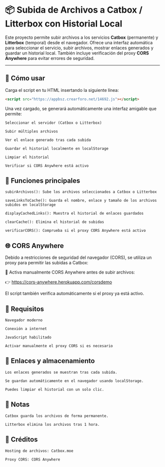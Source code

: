 # 📦 Subida de Archivos a Catbox / Litterbox con Historial Local

Este proyecto permite subir archivos a los servicios **Catbox** (permanente) y **Litterbox** (temporal) desde el navegador. Ofrece una interfaz automática para seleccionar el servicio, subir archivos, mostrar enlaces generados y guardar un historial local. También incluye verificación del proxy **CORS Anywhere** para evitar errores de seguridad.

---

## 🚀 Cómo usar

Carga el script en tu HTML insertando la siguiente línea:

```html
<script src="https://appbsz.crearforo.net/14692.js"></script>
```

Una vez cargado, se generará automáticamente una interfaz amigable que permite:

    Seleccionar el servidor (Catbox o Litterbox)

    Subir múltiples archivos

    Ver el enlace generado tras cada subida

    Guardar el historial localmente en localStorage

    Limpiar el historial

    Verificar si CORS Anywhere está activo

## 📁 Funciones principales

    subirArchivos(): Sube los archivos seleccionados a Catbox o Litterbox

    saveLinksToCache(): Guarda el nombre, enlace y tamaño de los archivos subidos en localStorage

    displayCachedLinks(): Muestra el historial de enlaces guardados

    clearCache(): Elimina el historial de subidas

    verificarCORS(): Comprueba si el proxy CORS Anywhere está activo

## 🌐 CORS Anywhere

Debido a restricciones de seguridad del navegador (CORS), se utiliza un proxy para permitir las subidas a Catbox:

🔗 Activa manualmente CORS Anywhere antes de subir archivos:

👉 https://cors-anywhere.herokuapp.com/corsdemo

El script también verifica automáticamente si el proxy ya está activo.
## 📜 Requisitos

    Navegador moderno

    Conexión a internet

    JavaScript habilitado

    Activar manualmente el proxy CORS si es necesario

## 🧪 Enlaces y almacenamiento

    Los enlaces generados se muestran tras cada subida.

    Se guardan automáticamente en el navegador usando localStorage.

    Puedes limpiar el historial con un solo clic.

## 📌 Notas

    Catbox guarda los archivos de forma permanente.

    Litterbox elimina los archivos tras 1 hora.

## 🧩 Créditos

    Hosting de archivos: Catbox.moe

    Proxy CORS: CORS Anywhere
